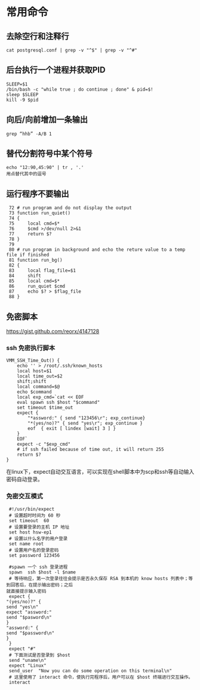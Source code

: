 # 常用命令
## 去除空行和注释行
	cat postgresql.conf | grep -v "^$" | grep -v "^#"


## 后台执行一个进程并获取PID
    
    SLEEP=$1
    /bin/bash -c "while true ; do continue ; done" & pid=$!
    sleep $SLEEP
    kill -9 $pid

## 向后/向前增加一条输出
    grep “hhb” -A/B 1

## 替代分割符号中某个符号

    echo "12:90,45:90" | tr , '.'
    用点替代其中的逗号

## 运行程序不要输出

     72 # run program and do not display the output
     73 function run_quiet()
     74 {
     75 	local cmd=$*
     76 	$cmd >/dev/null 2>&1
     77 	return $?
     78 }
     79
     80 # run program in background and echo the reture value to a temp file if finished
     81 function run_bg()
     82 {
     83 	local flag_file=$1
     84 	shift
     85 	local cmd=$*
     86 	run_quiet $cmd
     87 	echo $? > $flag_file
     88 }

## 免密脚本 ##
https://gist.github.com/reorx/4147128

### ssh 免密执行脚本 ###

    VMM_SSH_Time_Out() {
    	echo '' > /root/.ssh/known_hosts
    	local host=$1
    	local time_out=$2
    	shift;shift
    	local command=$@
    	echo $command
    	local exp_cmd=`cat << EOF
    	eval spawn ssh $host "$command"
    	set timeout $time_out
    	expect {
    		"*assword:" { send "123456\r"; exp_continue}
    		"*(yes/no)?" { send "yes\r"; exp_continue }
    		eof  { exit [ lindex [wait] 3 ] }
    	}
   		EOF`
    	expect -c "$exp_cmd"
    	# if ssh failed because of time out, it will return 255
    	return $?
    }

在linux下，expect自动交互语言，可以实现在shell脚本中为scp和ssh等自动输入密码自动登录。


### 免密交互模式 ###
    
     #!/usr/bin/expect
     # 设置超时时间为 60 秒
     set timeout  60
     # 设置要登录的主机 IP 地址
     set host hsw-ep1
     # 设置以什么名字的用户登录
     set name root
     # 设置用户名的登录密码
     set password 123456
    
     #spawn 一个 ssh 登录进程
     spawn  ssh $host -l $name
     # 等待响应，第一次登录往往会提示是否永久保存 RSA 到本机的 know hosts 列表中；等到回答后，在提示输出密码；之后
    就直接提示输入密码
     expect {
    "(yes/no)?" {
    send "yes\n"
    expect "assword:"
    send "$pasword\n"
    }
    "assword:" {
    send "$password\n"
    }
     }
     expect "#"
     # 下面测试是否登录到 $host
     send "uname\n"
     expect "Linux"
     send_user  "Now you can do some operation on this terminal\n"
     # 这里使用了 interact 命令，使执行完程序后，用户可以在 $host 终端进行交互操作。
     interact


